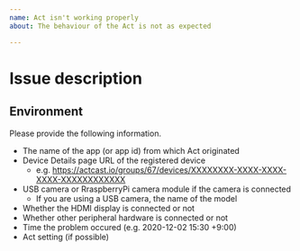 ```yaml
---
name: Act isn't working properly
about: The behaviour of the Act is not as expected

---
```


# Issue description

## Environment
Please provide the following information.

- The name of the app (or app id) from which Act originated
- Device Details page URL of the registered device
    - e.g. https://actcast.io/groups/67/devices/XXXXXXXX-XXXX-XXXX-XXXX-XXXXXXXXXXXX
- USB camera or RraspberryPi camera module if the camera is connected
    - If you are using a USB camera, the name of the model
- Whether the HDMI display is connected or not
- Whether other peripheral hardware is connected or not
- Time the problem occured (e.g. 2020-12-02 15:30 +9:00)
- Act setting (if possible)
